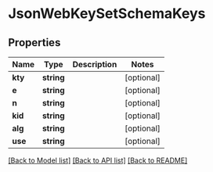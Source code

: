 # JsonWebKeySetSchemaKeys

## Properties
Name | Type | Description | Notes
------------ | ------------- | ------------- | -------------
**kty** | **string** |  | [optional] 
**e** | **string** |  | [optional] 
**n** | **string** |  | [optional] 
**kid** | **string** |  | [optional] 
**alg** | **string** |  | [optional] 
**use** | **string** |  | [optional] 

[[Back to Model list]](../README.md#documentation-for-models) [[Back to API list]](../README.md#documentation-for-api-endpoints) [[Back to README]](../README.md)


